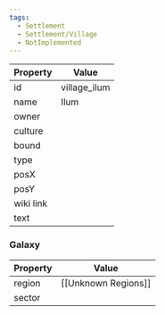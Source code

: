 ```yaml
---
tags:
  - Settlement
  - Settlement/Village
  - NotImplemented
---
```


| Property  | Value        |
| --------- | ------------ |
| id        | village_ilum |
| name      | Ilum         |
| owner     |              |
| culture   |              |
| bound     |              |
| type      |              |
| posX      |              |
| posY      |              |
| wiki link |              |
| text      |              |

### Galaxy
| Property | Value               |
| -------- | ------------------- |
| region   | [[Unknown Regions]] |
| sector   |                     |

